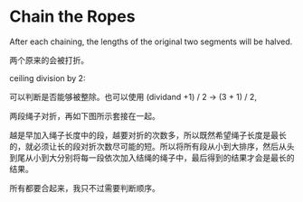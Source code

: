 # Chain the Ropes

After each chaining, the lengths of the original two segments will be halved.

两个原来的会被打折。

ceiling division by 2:

可以判断是否能够被整除。也可以使用 (dividand +1) / 2 -> (3 + 1) / 2, 

两段绳子对折，再如下图所示套接在一起。

越是早加入绳子长度中的段，越要对折的次数多，所以既然希望绳子长度是最长的，就必须让长的段对折次数尽可能的短。所以将所有段从小到大排序，然后从头到尾从小到大分别将每一段依次加入结绳的绳子中，最后得到的结果才会是最长的结果。

所有都要合起来，我只不过需要判断顺序。